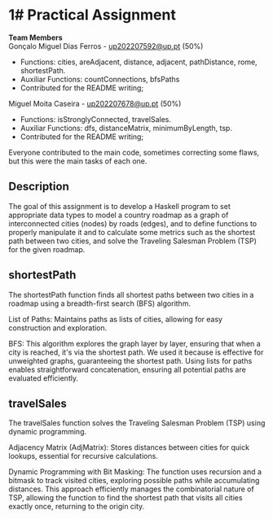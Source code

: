 # 1# Practical Assignment

**Team Members**  
Gonçalo Miguel Dias Ferros - up202207592@up.pt (50%)  
- Functions: cities, areAdjacent, distance, adjacent, pathDistance, rome, shortestPath.
- Auxiliar Functions: countConnections, bfsPaths
- Contributed for the README writing;

Miguel Moita Caseira - up202207678@up.pt (50%)  
- Functions: isStronglyConnected, travelSales.
- Auxiliar Functions: dfs, distanceMatrix, minimumByLength, tsp.
- Contributed for the README writing;  

Everyone contributed to the main code, sometimes correcting some flaws, but this were the main tasks of each one.

## Description
The goal of this assignment is to develop a Haskell program to set appropriate data types to model a country roadmap as a graph of interconnected cities (nodes) by roads (edges), and to define functions to properly manipulate it and to calculate some metrics such as the shortest path between two cities, and solve the Traveling Salesman Problem (TSP) for the given roadmap.

## shortestPath
The shortestPath function finds all shortest paths between two cities in a roadmap using a breadth-first search (BFS) algorithm.

List of Paths: Maintains paths as lists of cities, allowing for easy construction and exploration.

BFS: This algorithm explores the graph layer by layer, ensuring that when a city is reached, it's via the shortest path. We used it because is effective for unweighted graphs, guaranteeing the shortest path. Using lists for paths enables straightforward concatenation, ensuring all potential paths are evaluated efficiently.

## travelSales
 
 The travelSales function solves the Traveling Salesman Problem (TSP) using dynamic programming.

Adjacency Matrix (AdjMatrix): Stores distances between cities for quick lookups, essential for recursive calculations.

Dynamic Programming with Bit Masking: The function uses recursion and a bitmask to track visited cities, exploring possible paths while accumulating distances. This approach efficiently manages the combinatorial nature of TSP, allowing the function to find the shortest path that visits all cities exactly once, returning to the origin city.